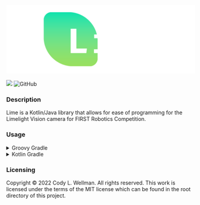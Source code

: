 ![(Lime Logo)](https://raw.githubusercontent.com/zagdrath/storage/master/lime-logo.png)

[![](https://jitpack.io/v/zagdrath/lime.svg)](https://jitpack.io/#zagdrath/lime)
![GitHub](https://img.shields.io/github/license/zagdrath/lime)

### Description
Lime is a Kotlin/Java library that allows for ease of programming for the Limelight Vision camera for FIRST Robotics Competition.

### Usage

<details>
<summary>Groovy Gradle</summary>

1. Add the JitPack repository to your gradle build file.

```gradle
repositories {
	maven { url 'https://jitpack.io' }
}
```

2. Add the dependency to your gradle build file.

```gradle
dependencies {
	implementation 'com.github.zagdrath:lime:v1.0.0'
}
```
</details>

<details>
<summary>Kotlin Gradle</summary>

1. Add the JitPack repository to your gradle build file.

```gradle
repositories {
	maven { url = uri("https://jitpack.io") }
}
```

2. Add the dependency to your gradle build file.

```gradle
dependencies {
	implementation("com.github.zagdrath:lime:v1.0.0")
}
```
</details>

### Licensing
Copyright © 2022 Cody L. Wellman. All rights reserved. This work is licensed under the terms of the MIT license which can be found in the root directory of this project.